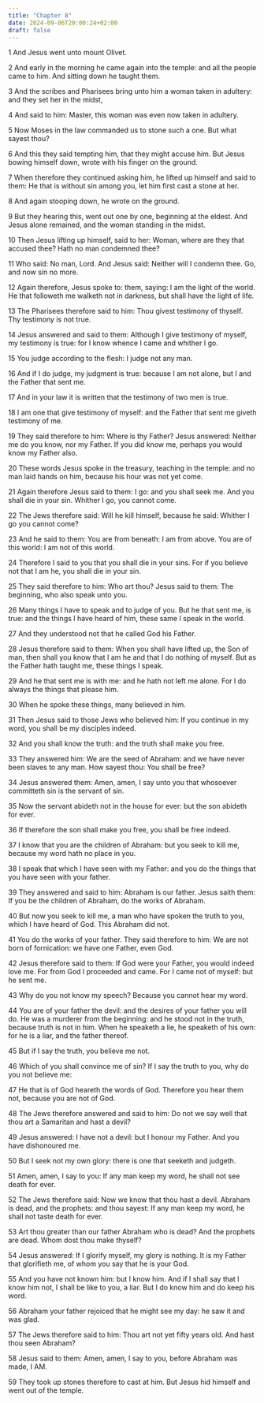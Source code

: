 ```yaml
---
title: "Chapter 8"
date: 2024-09-06T20:00:24+02:00
draft: false
---
```



1 And Jesus went unto mount Olivet.

2 And early in the morning he came again into the temple: and all the people came to him. And sitting down he taught them.

3 And the scribes and Pharisees bring unto him a woman taken in adultery: and they set her in the midst,

4 And said to him: Master, this woman was even now taken in adultery.

5 Now Moses in the law commanded us to stone such a one. But what sayest thou?

6 And this they said tempting him, that they might accuse him. But Jesus bowing himself down, wrote with his finger on the ground.

7 When therefore they continued asking him, he lifted up himself and said to them: He that is without sin among you, let him first cast a stone at her.

8 And again stooping down, he wrote on the ground.

9 But they hearing this, went out one by one, beginning at the eldest. And Jesus alone remained, and the woman standing in the midst.

10 Then Jesus lifting up himself, said to her: Woman, where are they that accused thee? Hath no man condemned thee?

11 Who said: No man, Lord. And Jesus said: Neither will I condemn thee. Go, and now sin no more.

12 Again therefore, Jesus spoke to: them, saying: I am the light of the world. He that followeth me walketh not in darkness, but shall have the light of life.

13 The Pharisees therefore said to him: Thou givest testimony of thyself. Thy testimony is not true.

14 Jesus answered and said to them: Although I give testimony of myself, my testimony is true: for I know whence I came and whither I go.

15 You judge according to the flesh: I judge not any man.

16 And if I do judge, my judgment is true: because I am not alone, but I and the Father that sent me.

17 And in your law it is written that the testimony of two men is true.

18 I am one that give testimony of myself: and the Father that sent me giveth testimony of me.

19 They said therefore to him: Where is thy Father? Jesus answered: Neither me do you know, nor my Father. If you did know me, perhaps you would know my Father also.

20 These words Jesus spoke in the treasury, teaching in the temple: and no man laid hands on him, because his hour was not yet come.

21 Again therefore Jesus said to them: I go: and you shall seek me. And you shall die in your sin. Whither I go, you cannot come.

22 The Jews therefore said: Will he kill himself, because he said: Whither I go you cannot come?

23 And he said to them: You are from beneath: I am from above. You are of this world: I am not of this world.

24 Therefore I said to you that you shall die in your sins. For if you believe not that I am he, you shall die in your sin.

25 They said therefore to him: Who art thou? Jesus said to them: The beginning, who also speak unto you.

26 Many things I have to speak and to judge of you. But he that sent me, is true: and the things I have heard of him, these same I speak in the world.

27 And they understood not that he called God his Father.

28 Jesus therefore said to them: When you shall have lifted up, the Son of man, then shall you know that I am he and that I do nothing of myself. But as the Father hath taught me, these things I speak.

29 And he that sent me is with me: and he hath not left me alone. For I do always the things that please him.

30 When he spoke these things, many believed in him.

31 Then Jesus said to those Jews who believed him: If you continue in my word, you shall be my disciples indeed.

32 And you shall know the truth: and the truth shall make you free.

33 They answered him: We are the seed of Abraham: and we have never been slaves to any man. How sayest thou: You shall be free?

34 Jesus answered them: Amen, amen, I say unto you that whosoever committeth sin is the servant of sin.

35 Now the servant abideth not in the house for ever: but the son abideth for ever.

36 If therefore the son shall make you free, you shall be free indeed.

37 I know that you are the children of Abraham: but you seek to kill me, because my word hath no place in you.

38 I speak that which I have seen with my Father: and you do the things that you have seen with your father.

39 They answered and said to him: Abraham is our father. Jesus saith them: If you be the children of Abraham, do the works of Abraham.

40 But now you seek to kill me, a man who have spoken the truth to you, which I have heard of God. This Abraham did not.

41 You do the works of your father. They said therefore to him: We are not born of fornication: we have one Father, even God.

42 Jesus therefore said to them: If God were your Father, you would indeed love me. For from God I proceeded and came. For I came not of myself: but he sent me.

43 Why do you not know my speech? Because you cannot hear my word.

44 You are of your father the devil: and the desires of your father you will do. He was a murderer from the beginning: and he stood not in the truth, because truth is not in him. When he speaketh a lie, he speaketh of his own: for he is a liar, and the father thereof.

45 But if I say the truth, you believe me not.

46 Which of you shall convince me of sin? If I say the truth to you, why do you not believe me:

47 He that is of God heareth the words of God. Therefore you hear them not, because you are not of God.

48 The Jews therefore answered and said to him: Do not we say well that thou art a Samaritan and hast a devil?

49 Jesus answered: I have not a devil: but I honour my Father. And you have dishonoured me.

50 But I seek not my own glory: there is one that seeketh and judgeth.

51 Amen, amen, I say to you: If any man keep my word, he shall not see death for ever.

52 The Jews therefore said: Now we know that thou hast a devil. Abraham is dead, and the prophets: and thou sayest: If any man keep my word, he shall not taste death for ever.

53 Art thou greater than our father Abraham who is dead? And the prophets are dead. Whom dost thou make thyself?

54 Jesus answered: If I glorify myself, my glory is nothing. It is my Father that glorifieth me, of whom you say that he is your God.

55 And you have not known him: but I know him. And if I shall say that I know him not, I shall be like to you, a liar. But I do know him and do keep his word.

56 Abraham your father rejoiced that he might see my day: he saw it and was glad.

57 The Jews therefore said to him: Thou art not yet fifty years old. And hast thou seen Abraham?

58 Jesus said to them: Amen, amen, I say to you, before Abraham was made, I AM.

59 They took up stones therefore to cast at him. But Jesus hid himself and went out of the temple.

